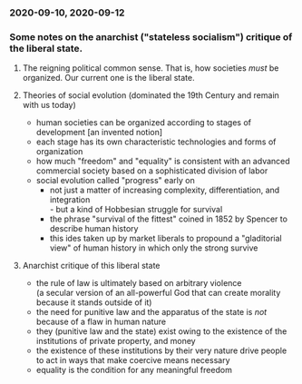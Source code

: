 ### 2020-09-10, 2020-09-12

### Some notes on the anarchist ("stateless socialism") critique of the liberal state.

1. The reigning political common sense. That is, how societies *must* be organized. Our current one is the liberal state.
	
2. Theories of social evolution (dominated the 19th Century and remain with us today)
	- human societies can be organized according to stages of development [an invented notion]  
	- each stage has its own characteristic technologies and forms of organization  
	- how much "freedom" and "equality" is consistent with an advanced commercial society based on a sophisticated division of labor  
	- social evolution called "progress" early on  
		 - not just a matter of increasing complexity, differentiation, and integration  
		  - but a kind of Hobbesian struggle for survival  
	  - the phrase "survival of the fittest" coined in 1852 by Spencer to describe human history  
	  - this ides taken up by market liberals to propound a "gladitorial view" of human history in which only the strong survive  
		  
3. Anarchist critique of this liberal state  
	- the rule of law is ultimately based on arbitrary violence  
		(a secular version of an all-powerful God that can create morality because it stands outside of it)  
	- the need for punitive law and the apparatus of the state is *not* because of a flaw in human nature  
	- they (punitive law and the state) exist owing to the existence of the institutions of private property, and money  
	- the existence of these institutions by their very nature drive people to act in ways that make coercive means necessary  
	- equality is the condition for any meaningful freedom  
 